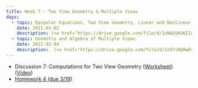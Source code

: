 ```yaml
---
title: Week 7 - Two View Geometry & Multiple Views
days:
  - topic: Epipolar Equations, Two View Geometry, Linear and Nonlinear Two-view geometry
    date: 2021-03-02
    description: (<a href="https://drive.google.com/file/d/1zNbDSKOKIIdlD6CDLgMg-28Qf1BJ4gcw/view?usp=sharing">Slides</a>) (<a href="https://youtu.be/tfqxJOWNdcs">Video</a>) (Scribe Notes) <br /> Reading - MaSKS Ch 5
  - topic: Geometry and Algebra of Multiple Views
    date: 2021-03-04
    description:  (<a href="https://drive.google.com/file/d/1z97vOQHwEvHBKBUI5slXLmdq9EkNmFBu/view?usp=sharing">Slides</a>) (<a href="https://youtu.be/f7YmEpAj_ac">Video</a>) ([Scribe Notes](../assets/scribe/scribe_lec14.pdf)) <br /> Reading - MaSKS Ch 6
---
```


- Discussion 7: Computations for Two View Geometry ([Worksheet](../assets/discussions/EECS_106B_Discussion_7_Practical_Epipolar_Geometry.pdf)) (<a href="https://youtu.be/jtbSLr6z1Q0A">Video</a>)
- [Homework 4 (due 3/19)](../assets/hw/hw4_assignment.pdf)
